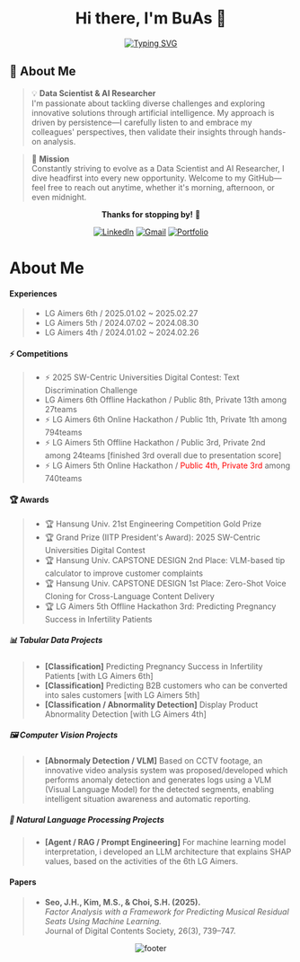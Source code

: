 <div align="center">

# Hi there, I'm BuAs 👋
[![Typing SVG](https://readme-typing-svg.herokuapp.com?font=Fira+Code&weight=600&size=24&duration=3000&pause=1000&color=36BCF7&center=true&vCenter=true&width=600&lines=Data+Scientist+%26+AI+Researcher;Passionate+about+AI+Innovation;Always+Ready+to+Explore+New+Challenges)](https://git.io/typing-svg)

</div>


## 🚀 About Me

> 💡 **Data Scientist & AI Researcher**  
> I'm passionate about tackling diverse challenges and exploring innovative solutions through artificial intelligence. My approach is driven by persistence—I carefully listen to and embrace my colleagues' perspectives, then validate their insights through hands-on analysis.

> 🎯 **Mission**  
> Constantly striving to evolve as a Data Scientist and AI Researcher, I dive headfirst into every new opportunity. Welcome to my GitHub—feel free to reach out anytime, whether it's morning, afternoon, or even midnight.

<div align="center">

**Thanks for stopping by!** 🌟

[![LinkedIn](https://img.shields.io/badge/LinkedIn-0077B5?style=for-the-badge&logo=linkedin&logoColor=white)](https://www.linkedin.com/in/junhyeok-seo-357476237/)
[![Gmail](https://img.shields.io/badge/Gmail-D14836?style=for-the-badge&logo=gmail&logoColor=white)](mailto:withop9974@gmail.com)
[![Portfolio](https://img.shields.io/badge/Portfolio-000000?style=for-the-badge&logo=About.me&logoColor=white)](your-portfolio-url)

</div>


# About Me
#### Experiences
> - LG Aimers 6th / 2025.01.02 ~ 2025.02.27
> - LG Aimers 5th / 2024.07.02 ~ 2024.08.30
> - LG Aimers 4th / 2024.01.02 ~ 2024.02.26
#### ⚡ Competitions
> - ⚡ 2025 SW-Centric Universities Digital Contest: Text Discrimination Challenge
> - LG Aimers 6th Offline Hackathon / Public 8th, Private 13th among 27teams
> - ⚡ LG Aimers 6th Online Hackathon / Public 1th, Private 1th among 794teams
> - ⚡ LG Aimers 5th Offline Hackathon / Public 3rd, Private 2nd among 24teams [finished 3rd overall due to presentation score]
> - ⚡ LG Aimers 5th Online Hackathon / <font color="red">Public 4th, Private 3rd</font> among 740teams
#### 🏆 Awards
> - 🏆 Hansung Univ. 21st Engineering Competition Gold Prize
> - 🏆 Grand Prize (IITP President's Award): 2025 SW-Centric Universities Digital Contest
> - 🏆 Hansung Univ. CAPSTONE DESIGN 2nd Place: VLM-based tip calculator to improve customer complaints
> - 🏆 Hansung Univ. CAPSTONE DESIGN 1st Place: Zero-Shot Voice Cloning for Cross-Language Content Delivery
> - 🏆 LG Aimers 5th Offline Hackathon 3rd: Predicting Pregnancy Success in Infertility Patients
##### 📊 Tabular Data Projects
> - **[Classification]** Predicting Pregnancy Success in Infertility Patients [with LG Aimers 6th]
> - **[Classification]** Predicting B2B customers who can be converted into sales customers [with LG Aimers 5th]
> - **[Classification / Abnormality Detection]** Display Product Abnormality Detection [with LG Aimers 4th]
##### 🖼️ Computer Vision Projects
> - **[Abnormaly Detection / VLM]** Based on CCTV footage, an innovative video analysis system was proposed/developed which performs anomaly detection and generates logs using a VLM (Visual Language Model) for the detected segments, enabling intelligent situation awareness and automatic reporting.
##### 📝 Natural Language Processing Projects
> - **[Agent / RAG / Prompt Engineering]** For machine learning model interpretation, i developed an LLM architecture that explains SHAP values, based on the activities of the 6th LG Aimers.


#### Papers
> - **Seo, J.H., Kim, M.S., & Choi, S.H. (2025).**  
>   *Factor Analysis with a Framework for Predicting Musical Residual Seats Using Machine Learning.*  
>   Journal of Digital Contents Society, 26(3), 739–747.

<div align="center">

![footer](https://capsule-render.vercel.app/api?type=waving&color=gradient&height=100&section=footer)

</div>
